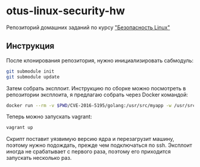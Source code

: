 # otus-linux-security-hw
Репозиторий домашних заданий по курсу ["Безопасность Linux"](https://otus.ru/lessons/bezopasnost-linux/)

## Инструкция
После клонирования репозитория, нужно инициализировать сабмодуль:
```bash
git submodule init
git submodule update
```
Затем собрать эксплоит. Инструкцию по сборке можно посмотреть в репозитории эксплоита, я предлагаю собрать через Docker командой:
```bash
docker run --rm -v $PWD/CVE-2016-5195/golang:/usr/src/myapp -w /usr/src/myapp golang:1.13 make
```
Теперь можно запускать vagrant:
```bash
vagrant up
```
Скрипт поставит уязвимую версию ядра и перезагрузит машину, поэтому нужно подождать, прежде чем подключаться по ssh.
Эксплоит иногда не срабатывает с первого раза, поэтому его приходится запускать несколько раз.